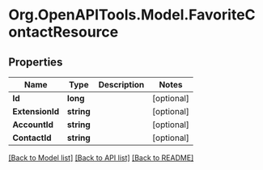 
# Org.OpenAPITools.Model.FavoriteContactResource

## Properties

Name | Type | Description | Notes
------------ | ------------- | ------------- | -------------
**Id** | **long** |  | [optional] 
**ExtensionId** | **string** |  | [optional] 
**AccountId** | **string** |  | [optional] 
**ContactId** | **string** |  | [optional] 

[[Back to Model list]](../README.md#documentation-for-models)
[[Back to API list]](../README.md#documentation-for-api-endpoints)
[[Back to README]](../README.md)

